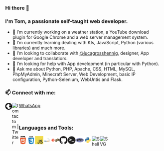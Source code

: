 ### Hi there 👋

### I'm Tom, a passionate self-taught web developer.
- 🔭 I’m currently working on a weather station, a YouTube download plugin for Google Chrome and a web server management system.
- 🌱 I’m currently learning dealing with KIs, JavaScript, Python (various libraries) and much more.
- 👯 I’m looking to collaborate with [@lucagrosshennig](https://github.com/lucagrosshennig), designer, App developer and translatiors.
- 🤔 I’m looking for help with App development (in particular with Python).
- 💬 Ask me about Python, PHP, Apache, CSS, HTML, MySQL, PhpMyAdmin, Minecraft Server, Web Development, basic IP configuration, Python-Selenium, WebUntis and Flask.

### 📫 Connect with me:

[WhatsApp](http://wa.me/004915754088299/?text=Hallo+Tom%2C%0D%0AIch+habe+dein+Profil+auf+GitHub+gefunden+und+habe+eine+Frage.)
[<img align="left" alt="tomtactom" width="22px" src="https://raw.githubusercontent.com/iconic/open-iconic/master/svg/globe.svg" />][website]
[<img align="left" alt="tomtactom | Twitter" width="22px" src="https://cdn.jsdelivr.net/npm/simple-icons@v3/icons/twitter.svg" />][twitter]

<br />

### Languages and Tools:

<img align="left" alt="HTML5" width="26px" src="https://raw.githubusercontent.com/github/explore/80688e429a7d4ef2fca1e82350fe8e3517d3494d/topics/html/html.png" />
<img align="left" alt="CSS3" width="26px" src="https://raw.githubusercontent.com/github/explore/80688e429a7d4ef2fca1e82350fe8e3517d3494d/topics/css/css.png" />
<img align="left" alt="JavaScript" width="26px" src="https://raw.githubusercontent.com/github/explore/80688e429a7d4ef2fca1e82350fe8e3517d3494d/topics/javascript/javascript.png" />
<img align="left" alt="MySQL" width="26px" src="https://raw.githubusercontent.com/github/explore/80688e429a7d4ef2fca1e82350fe8e3517d3494d/topics/mysql/mysql.png" />
<img align="left" alt="Git" width="26px" src="https://raw.githubusercontent.com/github/explore/80688e429a7d4ef2fca1e82350fe8e3517d3494d/topics/git/git.png" />
<img align="left" alt="GitHub" width="26px" src="https://raw.githubusercontent.com/github/explore/78df643247d429f6cc873026c0622819ad797942/topics/github/github.png" />
<img align="left" alt="Terminal" width="26px" src="https://raw.githubusercontent.com/github/explore/80688e429a7d4ef2fca1e82350fe8e3517d3494d/topics/terminal/terminal.png" />
<img align="left" alt="PHP" width="26px" src="https://raw.githubusercontent.com/github/explore/80688e429a7d4ef2fca1e82350fe8e3517d3494d/topics/php/php.png" />
<img align="left" alt="Python" width="26px" src="https://raw.githubusercontent.com/github/explore/80688e429a7d4ef2fca1e82350fe8e3517d3494d/topics/python/python.png" />
<img align="left" alt="Shell" width="26px" src="https://raw.githubusercontent.com/rhoit/mode-icons/dump/icons/bash.png" />
<img align="left" alt="SVG" width="26px" src="https://raw.githubusercontent.com/rhoit/mode-icons/dump/icons/svg.png" />
<br />
<br />

[website]: https://tom-aschmann.de
[twitter]: https://twitter.com/tomtactom
